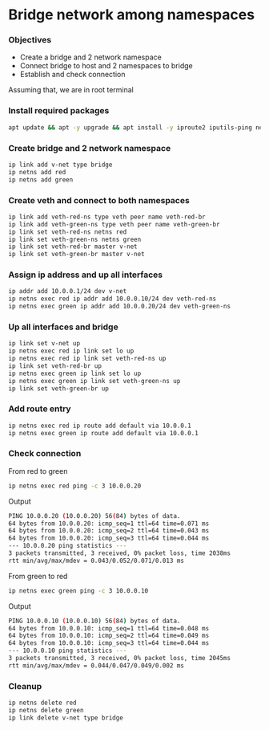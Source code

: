 # Bridge network among namespaces

### Objectives
 - Create a bridge and 2 network namespace
 - Connect bridge to host and 2 namespaces to bridge
 - Establish and check connection

Assuming that, we are in root terminal

### Install required packages
```sh
apt update && apt -y upgrade && apt install -y iproute2 iputils-ping net-tools
```

### Create bridge and 2 network namespace
```sh
ip link add v-net type bridge
ip netns add red
ip netns add green
```

### Create veth and connect to both namespaces
```sh
ip link add veth-red-ns type veth peer name veth-red-br
ip link add veth-green-ns type veth peer name veth-green-br
ip link set veth-red-ns netns red
ip link set veth-green-ns netns green
ip link set veth-red-br master v-net
ip link set veth-green-br master v-net
```

### Assign ip address and up all interfaces
```sh
ip addr add 10.0.0.1/24 dev v-net
ip netns exec red ip addr add 10.0.0.10/24 dev veth-red-ns
ip netns exec green ip addr add 10.0.0.20/24 dev veth-green-ns
```

### Up all interfaces and bridge
```sh
ip link set v-net up
ip netns exec red ip link set lo up
ip netns exec red ip link set veth-red-ns up
ip link set veth-red-br up
ip netns exec green ip link set lo up
ip netns exec green ip link set veth-green-ns up
ip link set veth-green-br up
```


### Add route entry
```sh
ip netns exec red ip route add default via 10.0.0.1
ip netns exec green ip route add default via 10.0.0.1
```

### Check connection
From red to green
```sh
ip netns exec red ping -c 3 10.0.0.20
```
Output
```sh
PING 10.0.0.20 (10.0.0.20) 56(84) bytes of data.
64 bytes from 10.0.0.20: icmp_seq=1 ttl=64 time=0.071 ms
64 bytes from 10.0.0.20: icmp_seq=2 ttl=64 time=0.043 ms
64 bytes from 10.0.0.20: icmp_seq=3 ttl=64 time=0.044 ms
--- 10.0.0.20 ping statistics ---
3 packets transmitted, 3 received, 0% packet loss, time 2038ms
rtt min/avg/max/mdev = 0.043/0.052/0.071/0.013 ms
```

From green to red
```sh
ip netns exec green ping -c 3 10.0.0.10
```

Output
```sh
PING 10.0.0.10 (10.0.0.10) 56(84) bytes of data.
64 bytes from 10.0.0.10: icmp_seq=1 ttl=64 time=0.048 ms
64 bytes from 10.0.0.10: icmp_seq=2 ttl=64 time=0.049 ms
64 bytes from 10.0.0.10: icmp_seq=3 ttl=64 time=0.044 ms
--- 10.0.0.10 ping statistics ---
3 packets transmitted, 3 received, 0% packet loss, time 2045ms
rtt min/avg/max/mdev = 0.044/0.047/0.049/0.002 ms
```

### Cleanup
```sh
ip netns delete red
ip netns delete green
ip link delete v-net type bridge
```

